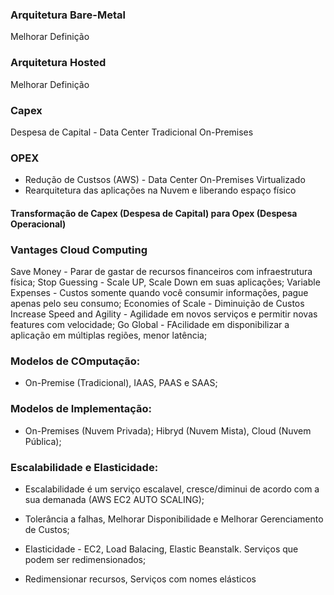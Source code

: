 ### Arquitetura Bare-Metal
Melhorar Definição

### Arquitetura Hosted
Melhorar Definição

### Capex
Despesa de Capital - Data Center Tradicional On-Premises

### OPEX 
* Redução de Custsos (AWS) - Data Center On-Premises Virtualizado
* Rearquitetura das aplicações na Nuvem e liberando espaço físico

#### Transformação de Capex (Despesa de Capital) para Opex (Despesa Operacional)

### Vantages Cloud Computing
Save Money - Parar de gastar de recursos financeiros com infraestrutura física;
Stop Guessing - Scale UP, Scale Down em suas aplicações;
Variable Expenses - Custos somente quando você consumir informações, pague apenas pelo seu consumo;
Economies of Scale - Diminuição de Custos
Increase Speed and Agility - Agilidade em novos serviços e permitir novas features com velocidade;
Go Global - FAcilidade em disponibilizar a aplicação em múltiplas regiões, menor latência;

### Modelos de COmputação:
* On-Premise (Tradicional), IAAS, PAAS e SAAS;

### Modelos de Implementação:
* On-Premises (Nuvem Privada); Hibryd (Nuvem Mista), Cloud (Nuvem Pública);

### Escalabilidade e Elasticidade:
* Escalabilidade é um serviço escalavel, cresce/diminui de acordo com a sua demanada (AWS EC2 AUTO SCALING);
 - Tolerância a falhas, Melhorar Disponibilidade e Melhorar Gerenciamento de Custos;

* Elasticidade - EC2, Load Balacing, Elastic Beanstalk. Serviços que podem ser redimensionados;
 - Redimensionar recursos, Serviços com nomes elásticos

 
